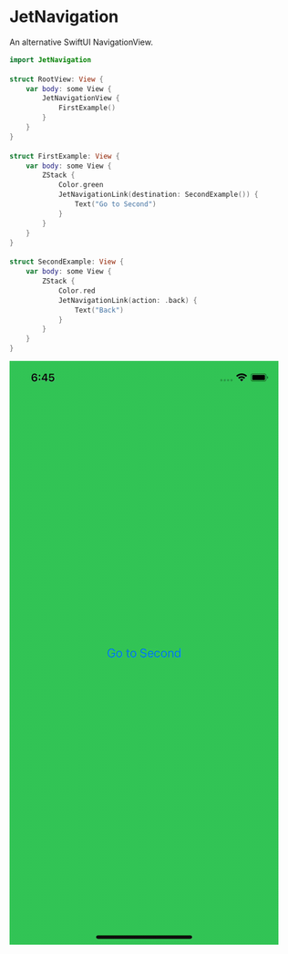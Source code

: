 # JetNavigation

An alternative SwiftUI NavigationView.

```swift
import JetNavigation

struct RootView: View {
    var body: some View {
        JetNavigationView {
            FirstExample()
        }
    }
}

struct FirstExample: View {
    var body: some View {
        ZStack {
            Color.green
            JetNavigationLink(destination: SecondExample()) {
                Text("Go to Second")
            }
        }
    }
}

struct SecondExample: View {
    var body: some View {
        ZStack {
            Color.red
            JetNavigationLink(action: .back) {
                Text("Back")
            }
        }
    }
}
```
![RecordScreen-1](https://github.com/cbepxbeo/jet-navigation/blob/main/Media/Gif/screen-1.gif)